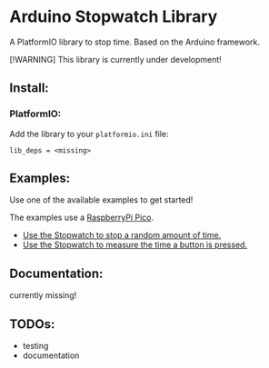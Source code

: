 # Arduino Stopwatch Library

A PlatformIO library to stop time. Based on the Arduino framework.

[!WARNING]
This library is currently under development!

## Install:
### PlatformIO:
Add the library to your `platformio.ini` file:
```
lib_deps = <missing>
```

## Examples:
Use one of the available examples to get started! 

The examples use a [RaspberryPi Pico](https://www.raspberrypi.com/products/raspberry-pi-pico/).

* [Use the Stopwatch to stop a random amount of time.](examples/stop_random_time/main.cpp)
* [Use the Stopwatch to measure the time a button is pressed.](examples/stop_button_press/main.cpp)

## Documentation:

currently missing!

## TODOs:
* testing
* documentation
